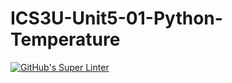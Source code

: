 # ICS3U-Unit5-01-Python-Temperature

[![GitHub's Super Linter](https://github.com/Mikayla-Barthelette-1/ICS3U-Unit5-01-Python-Temperature/workflows/GitHub's%20Super%20Linter/badge.svg)](https://github.com/Mikayla-Barthelette-1/ICS3U-Unit5-01-Python-Temperature/actions)
